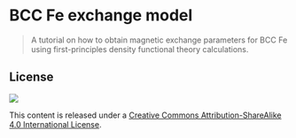 BCC Fe exchange model
=====================

> A tutorial on how to obtain magnetic exchange parameters for BCC Fe using first-principles density functional theory calculations.

License
-------

[![][cc-by-sa-logo]][cc-by-sa-4-license]

This content is released under a [Creative Commons Attribution-ShareAlike 4.0 International License][cc-by-sa-4-license].

[cc-by-sa-logo]:      https://i.creativecommons.org/l/by-sa/4.0/88x31.png
[cc-by-sa-4-license]: http://creativecommons.org/licenses/by-sa/4.0/

